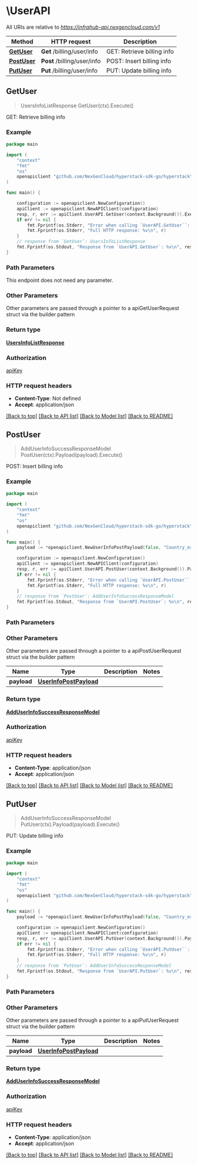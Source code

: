 # \UserAPI

All URIs are relative to *https://infrahub-api.nexgencloud.com/v1*

Method | HTTP request | Description
------------- | ------------- | -------------
[**GetUser**](UserAPI.md#GetUser) | **Get** /billing/user/info | GET: Retrieve billing info
[**PostUser**](UserAPI.md#PostUser) | **Post** /billing/user/info | POST: Insert billing info
[**PutUser**](UserAPI.md#PutUser) | **Put** /billing/user/info | PUT: Update billing info



## GetUser

> UsersInfoListResponse GetUser(ctx).Execute()

GET: Retrieve billing info



### Example

```go
package main

import (
	"context"
	"fmt"
	"os"
	openapiclient "github.com/NexGenCloud/hyperstack-sdk-go/hyperstack"
)

func main() {

	configuration := openapiclient.NewConfiguration()
	apiClient := openapiclient.NewAPIClient(configuration)
	resp, r, err := apiClient.UserAPI.GetUser(context.Background()).Execute()
	if err != nil {
		fmt.Fprintf(os.Stderr, "Error when calling `UserAPI.GetUser``: %v\n", err)
		fmt.Fprintf(os.Stderr, "Full HTTP response: %v\n", r)
	}
	// response from `GetUser`: UsersInfoListResponse
	fmt.Fprintf(os.Stdout, "Response from `UserAPI.GetUser`: %v\n", resp)
}
```

### Path Parameters

This endpoint does not need any parameter.

### Other Parameters

Other parameters are passed through a pointer to a apiGetUserRequest struct via the builder pattern


### Return type

[**UsersInfoListResponse**](UsersInfoListResponse.md)

### Authorization

[apiKey](../README.md#apiKey)

### HTTP request headers

- **Content-Type**: Not defined
- **Accept**: application/json

[[Back to top]](#) [[Back to API list]](../README.md#documentation-for-api-endpoints)
[[Back to Model list]](../README.md#documentation-for-models)
[[Back to README]](../README.md)


## PostUser

> AddUserInfoSuccessResponseModel PostUser(ctx).Payload(payload).Execute()

POST: Insert billing info



### Example

```go
package main

import (
	"context"
	"fmt"
	"os"
	openapiclient "github.com/NexGenCloud/hyperstack-sdk-go/hyperstack"
)

func main() {
	payload := *openapiclient.NewUserInfoPostPayload(false, "Country_example", "ZipCode_example") // UserInfoPostPayload | 

	configuration := openapiclient.NewConfiguration()
	apiClient := openapiclient.NewAPIClient(configuration)
	resp, r, err := apiClient.UserAPI.PostUser(context.Background()).Payload(payload).Execute()
	if err != nil {
		fmt.Fprintf(os.Stderr, "Error when calling `UserAPI.PostUser``: %v\n", err)
		fmt.Fprintf(os.Stderr, "Full HTTP response: %v\n", r)
	}
	// response from `PostUser`: AddUserInfoSuccessResponseModel
	fmt.Fprintf(os.Stdout, "Response from `UserAPI.PostUser`: %v\n", resp)
}
```

### Path Parameters



### Other Parameters

Other parameters are passed through a pointer to a apiPostUserRequest struct via the builder pattern


Name | Type | Description  | Notes
------------- | ------------- | ------------- | -------------
 **payload** | [**UserInfoPostPayload**](UserInfoPostPayload.md) |  | 

### Return type

[**AddUserInfoSuccessResponseModel**](AddUserInfoSuccessResponseModel.md)

### Authorization

[apiKey](../README.md#apiKey)

### HTTP request headers

- **Content-Type**: application/json
- **Accept**: application/json

[[Back to top]](#) [[Back to API list]](../README.md#documentation-for-api-endpoints)
[[Back to Model list]](../README.md#documentation-for-models)
[[Back to README]](../README.md)


## PutUser

> AddUserInfoSuccessResponseModel PutUser(ctx).Payload(payload).Execute()

PUT: Update billing info



### Example

```go
package main

import (
	"context"
	"fmt"
	"os"
	openapiclient "github.com/NexGenCloud/hyperstack-sdk-go/hyperstack"
)

func main() {
	payload := *openapiclient.NewUserInfoPostPayload(false, "Country_example", "ZipCode_example") // UserInfoPostPayload | 

	configuration := openapiclient.NewConfiguration()
	apiClient := openapiclient.NewAPIClient(configuration)
	resp, r, err := apiClient.UserAPI.PutUser(context.Background()).Payload(payload).Execute()
	if err != nil {
		fmt.Fprintf(os.Stderr, "Error when calling `UserAPI.PutUser``: %v\n", err)
		fmt.Fprintf(os.Stderr, "Full HTTP response: %v\n", r)
	}
	// response from `PutUser`: AddUserInfoSuccessResponseModel
	fmt.Fprintf(os.Stdout, "Response from `UserAPI.PutUser`: %v\n", resp)
}
```

### Path Parameters



### Other Parameters

Other parameters are passed through a pointer to a apiPutUserRequest struct via the builder pattern


Name | Type | Description  | Notes
------------- | ------------- | ------------- | -------------
 **payload** | [**UserInfoPostPayload**](UserInfoPostPayload.md) |  | 

### Return type

[**AddUserInfoSuccessResponseModel**](AddUserInfoSuccessResponseModel.md)

### Authorization

[apiKey](../README.md#apiKey)

### HTTP request headers

- **Content-Type**: application/json
- **Accept**: application/json

[[Back to top]](#) [[Back to API list]](../README.md#documentation-for-api-endpoints)
[[Back to Model list]](../README.md#documentation-for-models)
[[Back to README]](../README.md)

